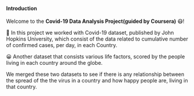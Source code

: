 #### Introduction
Welcome to the **Covid-19 Data Analysis Project(guided by Coursera)** 😷!


🦠 In this project we worked with Covid-19 dataset, published by John Hopkins University, which consist of the data related to cumulative number of confirmed cases, per day, in each Country. 


😀 Another dataset that consists various life factors, scored by the people living in each country around the globe.  

We merged these two datasets to see if there is any relationship between the spread of the the virus in a country and how happy people are, living in that country. 
 
